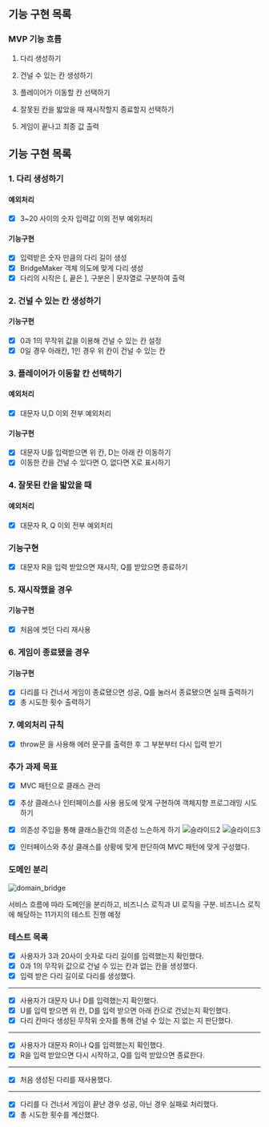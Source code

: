 ## 기능 구현 목록

### MVP 기능 흐름

1. 다리 생성하기

2. 건널 수 있는 칸 생성하기

3. 플레이어가 이동할 칸 선택하기

4. 잘못된 칸을 밟았을 때 재시작할지 종료할지 선택하기

5. 게임이 끝나고 최종 값 출력

## 기능 구현 목록

### 1. 다리 생성하기

#### 예외처리

- [x] 3~20 사이의 숫자 입력값 이외 전부 예외처리

#### 기능구현

- [x] 입력받은 숫자 만큼의 다리 길이 생성
- [x] BridgeMaker 객체 의도에 맞게 다리 생성
- [x] 다리의 시작은 [, 끝은 ], 구분은 | 문자열로 구분하여 출력

### 2. 건널 수 있는 칸 생성하기

#### 기능구현

- [x] 0과 1의 무작위 값을 이용해 건널 수 있는 칸 설정
- [x] 0일 경우 아래칸, 1인 경우 위 칸이 건널 수 있는 칸

### 3. 플레이어가 이동할 칸 선택하기

#### 예외처리

- [x] 대문자 U,D 이외 전부 예외처리

#### 기능구현

- [x] 대문자 U를 입력받으면 위 칸, D는 아래 칸 이동하기
- [x] 이동한 칸을 건널 수 있다면 O, 없다면 X로 표시하기

### 4. 잘못된 칸을 밟았을 때

#### 예외처리

- [x] 대문자 R, Q 이외 전부 예외처리

### 기능구현

- [x] 대문자 R을 입력 받았으면 재시작, Q를 받았으면 종료하기

### 5. 재시작했을 경우

#### 기능구현

- [x] 처음에 썻던 다리 재사용

### 6. 게임이 종료됐을 경우

#### 기능구현

- [x] 다리를 다 건너서 게임이 종료됐으면 성공, Q를 눌러서 종료됐으면 실패 출력하기
- [x] 총 시도한 횟수 출력하기

### 7. 예외처리 규칙

- [x] throw문 을 사용해 에러 문구를 출력한 후 그 부분부터 다시 입력 받기

### 추가 과제 목표

- [x] MVC 패턴으로 클래스 관리
- [x] 추상 클래스나 인터페이스를 사용 용도에 맞게 구현하여 객체지향 프로그래밍 시도하기
- [x] 의존성 주입을 통해 클래스들간의 의존성 느슨하게 하기
![슬라이드2](https://user-images.githubusercontent.com/82035356/203296201-e8948f28-4ef5-4b82-b95c-2a2060a76f16.JPG)
![슬라이드3](https://user-images.githubusercontent.com/82035356/203296215-c0e1cdbd-b6e6-4a75-b87f-a8d627d6b9ce.JPG)

- [x] 인터페이스와 추상 클래스를 상황에 맞게 판단하여 MVC 패턴에 맞게 구성했다.
### 도메인 분리

![domain_bridge](https://user-images.githubusercontent.com/82035356/202850717-e3e52815-0d5a-4120-a8c8-d6ac6674d9c5.jpg)

서비스 흐름에 따라 도메인을 분리하고, 비즈니스 로직과 UI 로직을 구분.
비즈니스 로직에 해당하는 11가지의 테스트 진행 예정

### 테스트 목록

- [x] 사용자가 3과 20사이 숫자로 다리 길이를 입력했는지 확인했다.
- [x] 0과 1의 무작위 값으로 건널 수 있는 칸과 없는 칸을 생성했다.
- [x] 입력 받은 다리 길이로 다리를 생성했다.

---

- [x] 사용자가 대문자 U나 D를 입력했는지 확인했다.
- [x] U를 입력 받으면 위 칸, D를 입력 받으면 아래 칸으로 건넜는지 확인했다.
- [x] 다리 칸마다 생성된 무작위 숫자를 통해 건널 수 있는 지 없는 지 판단했다.

---

- [x] 사용자가 대문자 R이나 Q를 입력했는지 확인했다.
- [x] R을 입력 받았으면 다시 시작하고, Q를 입력 받았으면 종료한다.

---

- [x] 처음 생성된 다리를 재사용했다.

---

- [x] 다리를 다 건너서 게임이 끝난 경우 성공, 아닌 경우 실패로 처리했다.
- [x] 총 시도한 횟수를 계산했다.

